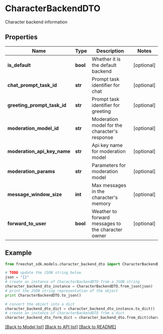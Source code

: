 # CharacterBackendDTO

Character backend information

## Properties

Name | Type | Description | Notes
------------ | ------------- | ------------- | -------------
**is_default** | **bool** | Whether it is the default backend | [optional] 
**chat_prompt_task_id** | **str** | Prompt task identifier for chat | [optional] 
**greeting_prompt_task_id** | **str** | Prompt task identifier for greeting | [optional] 
**moderation_model_id** | **str** | Moderation model for the character&#39;s response | [optional] 
**moderation_api_key_name** | **str** | Api key name for moderation model | [optional] 
**moderation_params** | **str** | Parameters for moderation model | [optional] 
**message_window_size** | **int** | Max messages in the character&#39;s memory | [optional] 
**forward_to_user** | **bool** | Weather to forward messages to the character owner | [optional] 

## Example

```python
from freechat_sdk.models.character_backend_dto import CharacterBackendDTO

# TODO update the JSON string below
json = "{}"
# create an instance of CharacterBackendDTO from a JSON string
character_backend_dto_instance = CharacterBackendDTO.from_json(json)
# print the JSON string representation of the object
print CharacterBackendDTO.to_json()

# convert the object into a dict
character_backend_dto_dict = character_backend_dto_instance.to_dict()
# create an instance of CharacterBackendDTO from a dict
character_backend_dto_form_dict = character_backend_dto.from_dict(character_backend_dto_dict)
```
[[Back to Model list]](../README.md#documentation-for-models) [[Back to API list]](../README.md#documentation-for-api-endpoints) [[Back to README]](../README.md)


